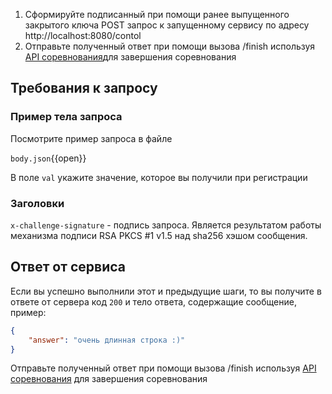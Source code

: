 1. Сформируйте подписанный при помощи ранее выпущенного закрытого ключа POST запрос к запущенному сервису по адресу http<area>://localhost:8080/contol
1. Отправьте полученный ответ при помощи вызова /finish используя [API соревнования](/challenge/doc/swagger/index.html#/default/post_finish)для завершения соревнования

## Требования к запросу

### Пример тела запроса

Посмотрите пример запроса в файле

`body.json`{{open}}

В поле `val` укажите значение, которое вы получили при регистрации

### Заголовки

`x-challenge-signature` - подпись запроса. Является результатом работы механизма подписи RSA PKCS #1 v1.5 над sha256 хэшом сообщения. 

## Ответ от сервиса

Если вы успешно выполнили этот и предыдущие шаги, то вы получите в ответе от сервера код `200` и тело ответа, содержащие сообщение, пример:

```json
{
    "аnswer": "очень длинная строка :)"
}
```

Отправьте полученный ответ при помощи вызова /finish используя [API соревнования](/challenge/doc/swagger/index.html#/default/post_finish) для завершения соревнования


